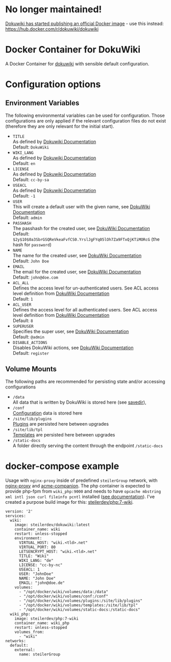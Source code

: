 # No longer maintained!

[Dokuwiki has started publishing an official Docker image](https://github.com/dokuwiki/docker) - use this instead: https://hub.docker.com/r/dokuwiki/dokuwiki

# Docker Container for DokuWiki
A Docker Container for [dokuwiki](https://www.dokuwiki.org/dokuwiki) with sensible default configuration.

# Configuration options
## Environment Variables
The following environmental variables can be used for configuration. Those configurations are only applied if the relevant configuration files do not exist (therefore they are only relevant for the initial start).

  - `TITLE`  
    As defined by [Dokuwiki Documentation](https://www.dokuwiki.org/config:title)  
    Default: `DokuWiki`
  - `WIKI_LANG`  
    As defined by [Dokuwiki Documentation](https://www.dokuwiki.org/config:lang)  
    Default: `en`
  - `LICENSE`  
    As defined by [Dokuwiki Documentation](https://www.dokuwiki.org/config:license)  
    Default: `cc-by-sa`
  - `USEACL`  
    As defined by [Dokuwiki Documentation](https://www.dokuwiki.org/config:useacl)  
    Default: `-1`
  - `USER`  
    This will create a default user with the given name, see [DokuWiki Documentation](https://www.dokuwiki.org/acl)  
    Default: `admin`
  - `PASSHASH`  
    The passhash for the created user, see [DokuWiki Documentation](https://www.dokuwiki.org/acl)  
    Default: `$2y$10$0a3SbrGSQReVkeaFvfCS0.YrslJgFYq05lOh7Za9FTxQjKTiMORcG` (the hash for `password`)
  - `NAME`  
    The name for the created user, see [DokuWiki Documentation](https://www.dokuwiki.org/acl)  
    Default: `John Doe`
  - `EMAIL`  
    The email for the created user, see [DokuWiki Documentation](https://www.dokuwiki.org/acl)  
    Default: `john@doe.com`
  - `ACL_ALL`  
    Defines the access level for un-authenticated users. See ACL access level definition from [DokuWiki Documentation](https://www.dokuwiki.org/acl#background_info)  
    Default: `1`
  - `ACL_USER`  
    Defines the access level for all authenticated users. See ACL access level definition from [DokuWiki Documentation](https://www.dokuwiki.org/acl#background_info)  
    Default: `8`
  - `SUPERUSER`  
    Specifies the super user, see [DokuWiki Documentation](https://www.dokuwiki.org/config:superuser)  
    Default: `@admin`
  - `DISABLE_ACTIONS`  
    Disables DokuWiki actions, see [DokuWiki Documentation](https://www.dokuwiki.org/config:disableactions)  
    Default: `register`

## Volume Mounts
The following paths are recommended for persisting state and/or accessing configurations

  - `/data`  
    All data that is written by DokuWiki is stored here (see [savedir](https://www.dokuwiki.org/config:savedir)),
  - `/conf`  
    [Configuration](https://www.dokuwiki.org/devel:configuration) data is stored here
  - `/site/lib/plugins`  
    [Plugins](https://www.dokuwiki.org/plugins) are persisted here between upgrades
  - `/site/lib/tpl`  
    [Templates](https://www.dokuwiki.org/template) are persisted here between upgrades
  - `/static-docs`  
    A folder directly serving the content through the endpoint `/static-docs`

# docker-compose example
Usage with `nginx-proxy` inside of predefined `steilerGroup` network, with [nginx-proxy](https://github.com/nginx-proxy/nginx-proxy) and [acme-companion](https://github.com/nginx-proxy/acme-companion). The php container is expected to provide php-fpm from `wiki_php:9000` and needs to have `opcache mbstring xml intl json curl fileinfo pcntl` installed ([see documentation](https://www.dokuwiki.org/requirements)). I've created a purpose build image for this: [steilerdev/php:7-wiki](https://github.com/steilerDev/php-docker).

```
version: '2'
services:
  wiki:
    image: steilerdev/dokuwiki:latest
    container_name: wiki
    restart: unless-stopped
    environment:
      VIRTUAL_HOST: "wiki.<tld>.net"
      VIRTUAL_PORT: 80
      LETSENCRYPT_HOST: "wiki.<tld>.net"
      TITLE: "Wiki"
      WIKI_LANG: "de"
      LICENSE: "cc-by-nc"
      USEACL: 1
      USER: "JohnDoe"
      NAME: "John Doe"
      EMAIL: "john@doe.de"
    volumes:
      - "/opt/docker/wiki/volumes/data:/data"
      - "/opt/docker/wiki/volumes/conf:/conf"
      - "/opt/docker/wiki/volumes/plugins:/site/lib/plugins"
      - "/opt/docker/wiki/volumes/templates:/site/lib/tpl"
      - "/opt/docker/wiki/volumes/static-docs:/static-docs"
  wiki_php:
    image: steilerdev/php:7-wiki
    container_name: wiki_php
    restart: unless-stopped
    volumes_from:
      - "wiki"
networks:
  default:
    external:
      name: steilerGroup
```